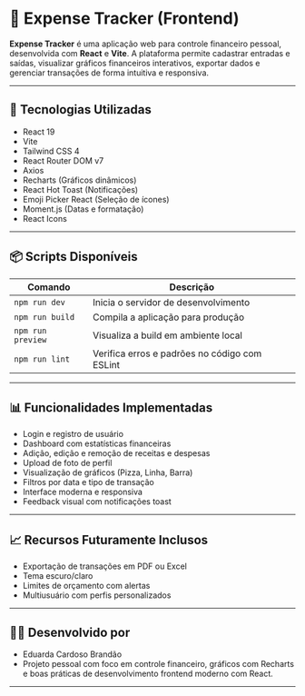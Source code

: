 # 💸 Expense Tracker (Frontend)

**Expense Tracker** é uma aplicação web para controle financeiro pessoal, desenvolvida com **React** e **Vite**. A plataforma permite cadastrar entradas e saídas, visualizar gráficos financeiros interativos, exportar dados e gerenciar transações de forma intuitiva e responsiva.

---

## 🚀 Tecnologias Utilizadas

- React 19
- Vite
- Tailwind CSS 4
- React Router DOM v7
- Axios
- Recharts (Gráficos dinâmicos)
- React Hot Toast (Notificações)
- Emoji Picker React (Seleção de ícones)
- Moment.js (Datas e formatação)
- React Icons

---

## 📦 Scripts Disponíveis

| Comando           | Descrição                                      |
|------------------|-------------------------------------------------|
| `npm run dev`    | Inicia o servidor de desenvolvimento            |
| `npm run build`  | Compila a aplicação para produção               |
| `npm run preview`| Visualiza a build em ambiente local             |
| `npm run lint`   | Verifica erros e padrões no código com ESLint   |

---

## 📊 Funcionalidades Implementadas

- Login e registro de usuário
- Dashboard com estatísticas financeiras
- Adição, edição e remoção de receitas e despesas
- Upload de foto de perfil
- Visualização de gráficos (Pizza, Linha, Barra)
- Filtros por data e tipo de transação
- Interface moderna e responsiva
- Feedback visual com notificações toast

---

## 📈 Recursos Futuramente Inclusos

- Exportação de transações em PDF ou Excel
- Tema escuro/claro
- Limites de orçamento com alertas
- Multiusuário com perfis personalizados

---

## 🧑‍💻 Desenvolvido por

- Eduarda Cardoso Brandão  
- Projeto pessoal com foco em controle financeiro, gráficos com Recharts e boas práticas de desenvolvimento frontend moderno com React.

---
